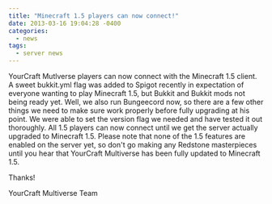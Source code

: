 ```yaml
---
title: "Minecraft 1.5 players can now connect!"
date: 2013-03-16 19:04:28 -0400
categories:
  - news
tags:
  - server news
---
```


YourCraft Mutlverse players can now connect with the Minecraft 1.5 client. A sweet bukkit.yml flag was added to Spigot recently in expectation of everyone wanting to play Minecraft 1.5, but Bukkit and Bukkit mods not being ready yet. Well, we also run Bungeecord now, so there are a few other things we need to make sure work properly before fully upgrading at his point. We were able to set the version flag we needed and have tested it out thoroughly. All 1.5 players can now connect until we get the server actually upgraded to Minecraft 1.5. Please note that none of the 1.5 features are enabled on the server yet, so don't go making any Redstone masterpieces until you hear that YourCraft Multiverse has been fully updated to Minecraft 1.5.

Thanks!

YourCraft Multiverse Team